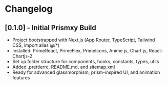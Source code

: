 # Changelog

## [0.1.0] - Initial Prismxy Build

- Project bootstrapped with Next.js (App Router, TypeScript, Tailwind CSS, import alias @/\*)
- Installed: PrimeReact, PrimeFlex, PrimeIcons, Anime.js, Chart.js, React-Chartjs-2
- Set up folder structure for components, hooks, constants, types, utils
- Added .prettierrc, README.md, and sitemap.xml
- Ready for advanced glassmorphism, prism-inspired UI, and animation features
